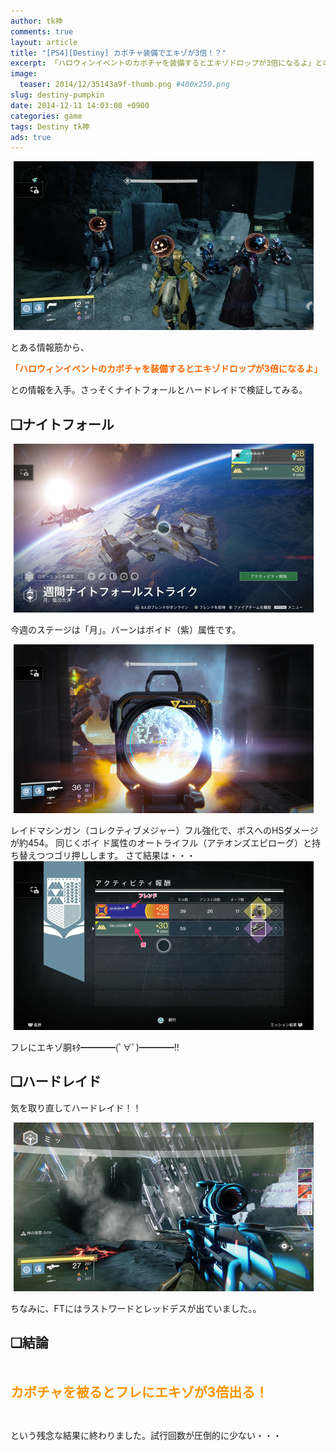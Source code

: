 ```yaml
---
author: tk神
comments: true
layout: article
title: "[PS4][Destiny] カボチャ装備でエキゾが3倍！？"
excerpt: 「ハロウィンイベントのカボチャを装備するとエキゾドロップが3倍になるよ」との情報を入手。さっそくナイトフォールとハードレイドで検証してみる。
image:
  teaser: 2014/12/35143a9f-thumb.png #400x250.png
slug: destiny-pumpkin
date: 2014-12-11 14:03:08 +0900
categories: game
tags: Destiny tk神
ads: true
---
```


<!-- more -->

<a  href="/images/2014/12/35143a9f.png" title="1" target="_blank"><img  src="/images/2014/12/35143a9f-s.png" width="480" height="270" border="0" alt="1" hspace="5" class="pict"></a><br />
<p>とある情報筋から、</p>
<p><span  style="color: rgb(255, 102, 0);"><strong>「ハロウィンイベントのカボチャを装備するとエキゾドロップが3倍になるよ」</strong></span></p>
<p>との情報を入手。さっそくナイトフォールとハードレイドで検証してみる。</p>
<!--more-->
<p><!-- more --></p>
<h2><strong>❏ナイトフォール</strong></h2>
<a  href="/images/2014/12/8eb9fd41.png" title="2" target="_blank"><img  src="/images/2014/12/8eb9fd41-s.png" width="480" height="270" border="0" alt="2" hspace="5" class="pict"></a><br />
<p>今週のステージは「月」。バーンはボイド（紫）属性です。</p>
<a  href="/images/2014/12/5b249b2b.jpg" title="3" target="_blank"><img  src="/images/2014/12/5b249b2b-s.jpg" width="480" height="270" border="0" alt="3" hspace="5" class="pict"></a><br />
<p>レイドマシンガン（コレクティブメジャー）フル強化で、ボスへのHSダメージが約454。 同じくボイ
ド属性のオートライフル（アテオンズエピローグ）と持ち替えつつゴリ押しします。 さて結果は・・・
<a  href="/images/2014/12/c08f8168.png" title="4" target="_blank">
<img  src="/images/2014/12/c08f8168-s.png" width="480" height="270" border="0" alt="4" hspace="5" class="pict"></a><br />
</p>フレにエキゾ胴ｷﾀ━━━━(ﾟ∀ﾟ)━━━━!!<br />
<h2><strong>❏ハードレイド</strong></h2>
<p>気を取り直してハードレイド！！</p>
<a  href="/images/2014/12/533dc12d.jpg" title="5" target="_blank"><img  src="/images/2014/12/533dc12d-s.jpg" width="480" height="270" border="0" alt="5" hspace="5" class="pict"></a><br />
<p>ちなみに、FTにはラストワードとレッドデスが出ていました。。</p>
<h2><strong>❏結論</strong></h2>
<p>&nbsp;</p>
<p><span  style="font-size: 150%;"><strong><span  style="color: rgb(255, 147, 0);">カボチャを被るとフレにエキゾが3倍出る！</span></strong></span></p>
<p>&nbsp;</p>
<p>という残念な結果に終わりました。試行回数が圧倒的に少ない・・・</p>
